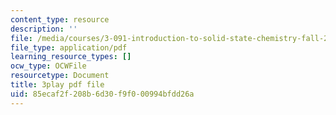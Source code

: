 ```yaml
---
content_type: resource
description: ''
file: /media/courses/3-091-introduction-to-solid-state-chemistry-fall-2018/85ecaf2f208b6d30f9f000994bfdd26a_omPD_LtrpGU.pdf
file_type: application/pdf
learning_resource_types: []
ocw_type: OCWFile
resourcetype: Document
title: 3play pdf file
uid: 85ecaf2f-208b-6d30-f9f0-00994bfdd26a
---
```

